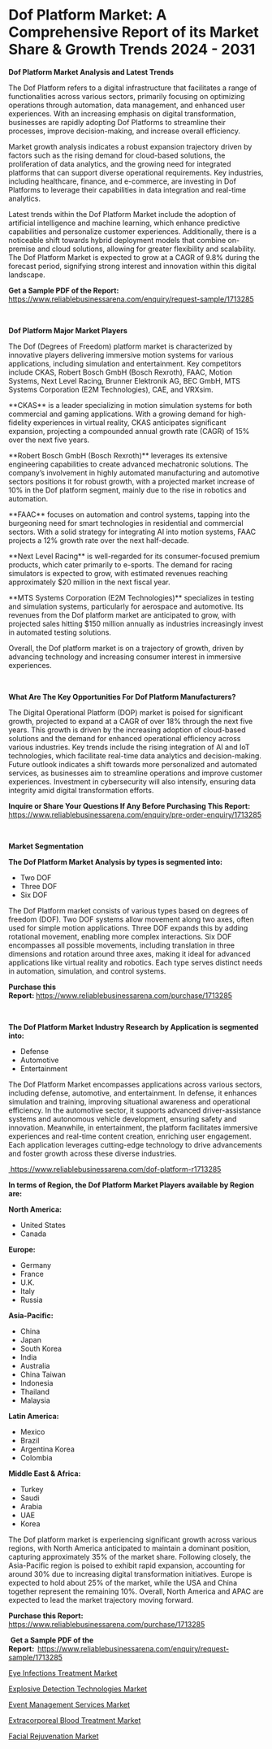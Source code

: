 <p><h1>Dof Platform Market: A Comprehensive Report of its Market Share & Growth Trends 2024 - 2031</h1></p><p><strong>Dof Platform Market Analysis and Latest Trends</strong></p>
<p><p>The Dof Platform refers to a digital infrastructure that facilitates a range of functionalities across various sectors, primarily focusing on optimizing operations through automation, data management, and enhanced user experiences. With an increasing emphasis on digital transformation, businesses are rapidly adopting Dof Platforms to streamline their processes, improve decision-making, and increase overall efficiency.</p><p>Market growth analysis indicates a robust expansion trajectory driven by factors such as the rising demand for cloud-based solutions, the proliferation of data analytics, and the growing need for integrated platforms that can support diverse operational requirements. Key industries, including healthcare, finance, and e-commerce, are investing in Dof Platforms to leverage their capabilities in data integration and real-time analytics.</p><p>Latest trends within the Dof Platform Market include the adoption of artificial intelligence and machine learning, which enhance predictive capabilities and personalize customer experiences. Additionally, there is a noticeable shift towards hybrid deployment models that combine on-premise and cloud solutions, allowing for greater flexibility and scalability. The Dof Platform Market is expected to grow at a CAGR of 9.8% during the forecast period, signifying strong interest and innovation within this digital landscape.</p></p>
<p><strong>Get a Sample PDF of the Report:&nbsp;</strong> <a href="https://www.reliablebusinessarena.com/enquiry/request-sample/1713285?utm_campaign=1785&utm_medium=2&utm_source=Github&utm_content=ia&utm_term=22102024&utm_id=dof-platform">https://www.reliablebusinessarena.com/enquiry/request-sample/1713285</a></p>
<p>&nbsp;</p>
<p><strong>Dof Platform Major Market Players</strong></p>
<p><p>The Dof (Degrees of Freedom) platform market is characterized by innovative players delivering immersive motion systems for various applications, including simulation and entertainment. Key competitors include CKAS, Robert Bosch GmbH (Bosch Rexroth), FAAC, Motion Systems, Next Level Racing, Brunner Elektronik AG, BEC GmbH, MTS Systems Corporation (E2M Technologies), CAE, and VRXsim.</p><p>**CKAS** is a leader specializing in motion simulation systems for both commercial and gaming applications. With a growing demand for high-fidelity experiences in virtual reality, CKAS anticipates significant expansion, projecting a compounded annual growth rate (CAGR) of 15% over the next five years.</p><p>**Robert Bosch GmbH (Bosch Rexroth)** leverages its extensive engineering capabilities to create advanced mechatronic solutions. The company’s involvement in highly automated manufacturing and automotive sectors positions it for robust growth, with a projected market increase of 10% in the Dof platform segment, mainly due to the rise in robotics and automation.</p><p>**FAAC** focuses on automation and control systems, tapping into the burgeoning need for smart technologies in residential and commercial sectors. With a solid strategy for integrating AI into motion systems, FAAC projects a 12% growth rate over the next half-decade.</p><p>**Next Level Racing** is well-regarded for its consumer-focused premium products, which cater primarily to e-sports. The demand for racing simulators is expected to grow, with estimated revenues reaching approximately $20 million in the next fiscal year.</p><p>**MTS Systems Corporation (E2M Technologies)** specializes in testing and simulation systems, particularly for aerospace and automotive. Its revenues from the Dof platform market are anticipated to grow, with projected sales hitting $150 million annually as industries increasingly invest in automated testing solutions.</p><p>Overall, the Dof platform market is on a trajectory of growth, driven by advancing technology and increasing consumer interest in immersive experiences.</p></p>
<p>&nbsp;</p>
<p><strong>What Are The Key Opportunities For Dof Platform Manufacturers?</strong></p>
<p><p>The Digital Operational Platform (DOP) market is poised for significant growth, projected to expand at a CAGR of over 18% through the next five years. This growth is driven by the increasing adoption of cloud-based solutions and the demand for enhanced operational efficiency across various industries. Key trends include the rising integration of AI and IoT technologies, which facilitate real-time data analytics and decision-making. Future outlook indicates a shift towards more personalized and automated services, as businesses aim to streamline operations and improve customer experiences. Investment in cybersecurity will also intensify, ensuring data integrity amid digital transformation efforts.</p></p>
<p><strong>Inquire or Share Your Questions If Any Before Purchasing This Report:</strong> <a href="https://www.reliablebusinessarena.com/enquiry/pre-order-enquiry/1713285?utm_campaign=1785&utm_medium=2&utm_source=Github&utm_content=ia&utm_term=22102024&utm_id=dof-platform">https://www.reliablebusinessarena.com/enquiry/pre-order-enquiry/1713285</a></p>
<p>&nbsp;</p>
<p><strong>Market Segmentation</strong></p>
<p><strong>The Dof Platform Market Analysis by types is segmented into:</strong></p>
<p><ul><li>Two DOF</li><li>Three DOF</li><li>Six DOF</li></ul></p>
<p><p>The Dof Platform market consists of various types based on degrees of freedom (DOF). Two DOF systems allow movement along two axes, often used for simple motion applications. Three DOF expands this by adding rotational movement, enabling more complex interactions. Six DOF encompasses all possible movements, including translation in three dimensions and rotation around three axes, making it ideal for advanced applications like virtual reality and robotics. Each type serves distinct needs in automation, simulation, and control systems.</p></p>
<p><strong>Purchase this Report:&nbsp;</strong><a href="https://www.reliablebusinessarena.com/purchase/1713285?utm_campaign=1785&utm_medium=2&utm_source=Github&utm_content=ia&utm_term=22102024&utm_id=dof-platform">https://www.reliablebusinessarena.com/purchase/1713285</a></p>
<p>&nbsp;</p>
<p><strong>The Dof Platform Market Industry Research by Application is segmented into:</strong></p>
<p><ul><li>Defense</li><li>Automotive</li><li>Entertainment</li></ul></p>
<p><p>The Dof Platform Market encompasses applications across various sectors, including defense, automotive, and entertainment. In defense, it enhances simulation and training, improving situational awareness and operational efficiency. In the automotive sector, it supports advanced driver-assistance systems and autonomous vehicle development, ensuring safety and innovation. Meanwhile, in entertainment, the platform facilitates immersive experiences and real-time content creation, enriching user engagement. Each application leverages cutting-edge technology to drive advancements and foster growth across these diverse industries.</p></p>
<p><a href="https://www.reliablebusinessarena.com/dof-platform-r1713285?utm_campaign=1785&utm_medium=2&utm_source=Github&utm_content=ia&utm_term=22102024&utm_id=dof-platform">&nbsp;https://www.reliablebusinessarena.com/dof-platform-r1713285</a></p>
<p><strong>In terms of Region, the Dof Platform Market Players available by Region are:</strong></p>
<p>
    <p> <strong> North America: </strong>
        <ul>
            <li>United States</li>
            <li>Canada</li>
        </ul>
        </p> 
    <p> <strong> Europe: </strong>
        <ul>
            <li>Germany</li>
            <li>France</li>
            <li>U.K.</li>
            <li>Italy</li>
            <li>Russia</li>
        </ul>
        </p> 
    <p> <strong> Asia-Pacific: </strong>
        <ul>
            <li>China</li>
            <li>Japan</li>
            <li>South Korea</li>
            <li>India</li>
            <li>Australia</li>
            <li>China Taiwan</li>
            <li>Indonesia</li>
            <li>Thailand</li>
            <li>Malaysia</li>
        </ul>
        </p> 
    <p> <strong> Latin America: </strong>
        <ul>
            <li>Mexico</li>
            <li>Brazil</li>
            <li>Argentina Korea</li>
            <li>Colombia</li>
        </ul>
        </p> 
    <p> <strong> Middle East & Africa: </strong>
        <ul>
            <li>Turkey</li>
            <li>Saudi</li>
            <li>Arabia</li>
            <li>UAE</li>
            <li>Korea</li>
        </ul>
    </p>
    </p>
<p><p>The Dof platform market is experiencing significant growth across various regions, with North America anticipated to maintain a dominant position, capturing approximately 35% of the market share. Following closely, the Asia-Pacific region is poised to exhibit rapid expansion, accounting for around 30% due to increasing digital transformation initiatives. Europe is expected to hold about 25% of the market, while the USA and China together represent the remaining 10%. Overall, North America and APAC are expected to lead the market trajectory moving forward.</p></p>
<p><strong>Purchase this Report: </strong><a href="https://www.reliablebusinessarena.com/purchase/1713285?utm_campaign=1785&utm_medium=2&utm_source=Github&utm_content=ia&utm_term=22102024&utm_id=dof-platform">https://www.reliablebusinessarena.com/purchase/1713285</a></p>
<p>&nbsp;<strong>Get a Sample PDF of the Report:&nbsp;&nbsp;</strong><a href="https://www.reliablebusinessarena.com/enquiry/request-sample/1713285?utm_campaign=1785&utm_medium=2&utm_source=Github&utm_content=ia&utm_term=22102024&utm_id=dof-platform">https://www.reliablebusinessarena.com/enquiry/request-sample/1713285</a></p>
<p><strong></strong></p>
<p><p><a href="https://www.linkedin.com/pulse/global-eye-infections-treatment-market-opportunities-forecast-fmdlc?utm_campaign=1785&utm_medium=2&utm_source=Github&utm_content=ia&utm_term=22102024&utm_id=dof-platform">Eye Infections Treatment Market</a></p><p><a href="https://www.linkedin.com/pulse/explosive-detection-technologies-market-size-share-analysis--trkrc?utm_campaign=1785&utm_medium=2&utm_source=Github&utm_content=ia&utm_term=22102024&utm_id=dof-platform">Explosive Detection Technologies Market</a></p><p><a href="https://www.linkedin.com/pulse/event-management-services-market-evolution-key-trends-regional-srxtc?utm_campaign=1785&utm_medium=2&utm_source=Github&utm_content=ia&utm_term=22102024&utm_id=dof-platform">Event Management Services Market</a></p><p><a href="https://www.linkedin.com/pulse/extracorporeal-blood-treatment-ecosystem-mapping-innovation-value-h767c?utm_campaign=1785&utm_medium=2&utm_source=Github&utm_content=ia&utm_term=22102024&utm_id=dof-platform">Extracorporeal Blood Treatment Market</a></p><p><a href="https://www.linkedin.com/pulse/facial-rejuvenation-market-forecasts-trends-impact-analysis-2024-q4sec?utm_campaign=1785&utm_medium=2&utm_source=Github&utm_content=ia&utm_term=22102024&utm_id=dof-platform">Facial Rejuvenation Market</a></p></p>